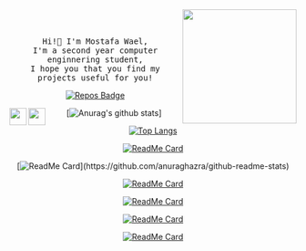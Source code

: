 <!--p align="center">
	<a href="https://github.com/Mostafa-wael"><img src="https://img.shields.io/github/followers/Mostafa-wael.svg?label=GitHub&style=social" alt="GitHub"></a>
	<a href="https://www.linkedin.com/in/mostafa-wael-b07ab91a3/"><img src="https://img.shields.io/badge/LinkedIn--_.svg?style=social&logo=linkedin" alt="LinkedIn"></a>
</p-->
<img align='right' src='https://user-images.githubusercontent.com/5713670/87202985-820dcb80-c2b6-11ea-9f56-7ec461c497c3.gif' width='200"'>
<p align="center">
  <br><br>
  <samp>
    Hi!👋 I'm Mostafa Wael,
    <br>I'm a second year computer enginnering student,
      <br>I hope you that you find my projects useful for you!
    <br>
  </samp>
</p>
<div align="center">

<!-- [![Years Badge](https://badges.pufler.dev/years/Mostafa-wael)](https://badges.pufler.dev) -->
[![Repos Badge](https://badges.pufler.dev/repos/Mostafa-wael)](https://badges.pufler.dev)
<!--[![Commits Badge](https://badges.pufler.dev/commits/monthly/Mostafa-wael)](https://badges.pufler.dev)-->
</div>

<div align="center">
<a href="https://www.linkedin.com/in/mostafa-wael-b07ab91a3/">
  <img align="left" width="30px" src="https://image.flaticon.com/icons/svg/2111/2111465.svg" draggable="false" />
</a>
<a href="mailto:mostafa.w.k000@gmail.com">
  <img align="left" width="30px" src="https://image.flaticon.com/icons/svg/732/732200.svg" draggable="false" />
</a>
</div>
<div align="center">

[![Anurag's github stats](https://github-readme-stats.vercel.app/api?username=Mostafa-wael&count_private=true&show_icons=true&custom_title=Github-Stats&theme=dracula)]

[![Top Langs](https://github-readme-stats.vercel.app/api/top-langs/?username=Mostafa-wael&layout=compact&theme=dracula)](https://github.com/Mostafa-wael/github-readme-stats)

</div>

<div align="center">

[![ReadMe Card](https://github-readme-stats.vercel.app/api/pin/?username=Engineer-mostafa&theme=dracula&repo=ONpharma)](https://github.com/anuraghazra/github-readme-stats)

[![ReadMe Card](https://github-readme-stats.vercel.app/api/pin/?username=abdullahalshawafi&theme=dracula&repo=Mathemati_)](https://github.com/anuraghazra/github-readme-stats)

[![ReadMe Card](https://github-readme-stats.vercel.app/api/pin/?username=Mostafa-wael&theme=dracula&repo=Fe-L-fdaa-swa-X86)](https://github.com/anuraghazra/github-readme-stats)

[![ReadMe Card](https://github-readme-stats.vercel.app/api/pin/?username=Mostafa-wael&theme=dracula&repo=Self-Driving-Vehicle-Control-on-CARLA)](https://github.com/anuraghazra/github-readme-stats)

[![ReadMe Card](https://github-readme-stats.vercel.app/api/pin/?username=Mostafa-wael&theme=dracula&repo=LCD-driver-Atmega328-328p)](https://github.com/anuraghazra/github-readme-stats)

[![ReadMe Card](https://github-readme-stats.vercel.app/api/pin/?username=Mostafa-wael&theme=dracula&repo=SPI-Protocol
)](https://github.com/anuraghazra/github-readme-stats)

</div>


<!-- - Hi there 👋
- 🔭 I’m currently working on ...
- 🌱 I’m currently learning ...
- 👯 I’m looking to collaborate on ...
- 🤔 I’m looking for help with ...
- 💬 Ask me about ...
- 📫 How to reach me: ...
- 😄 Pronouns: ...
- ⚡ Fun fact: ... -->
